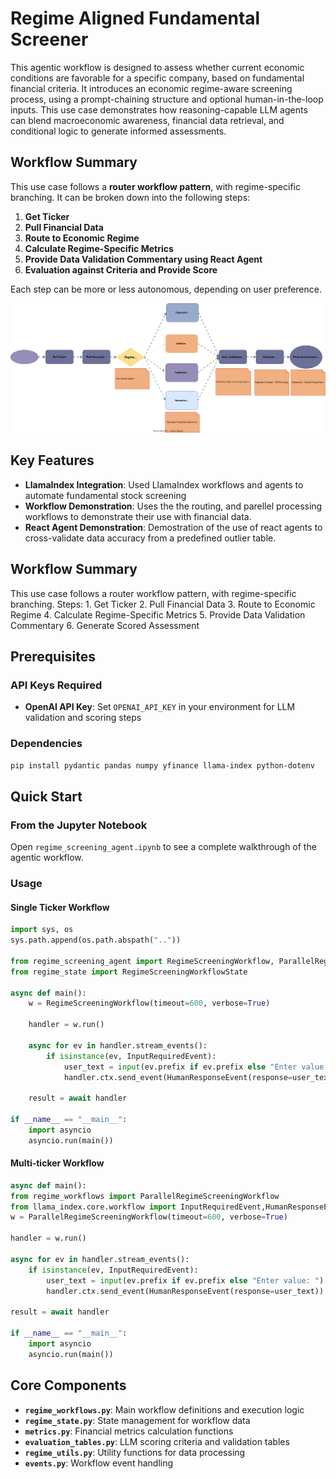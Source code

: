 # Regime Aligned Fundamental Screener

This agentic workflow is designed to assess whether current economic conditions are favorable for a specific company, based on fundamental financial criteria. It introduces an economic regime-aware screening process, using a prompt-chaining structure and optional human-in-the-loop inputs. This use case demonstrates how reasoning-capable LLM agents can blend macroeconomic awareness, financial data retrieval, and conditional logic to generate informed assessments.

## Workflow Summary

This use case follows a **router workflow pattern**, with regime-specific branching. It can be broken down into the following steps:

1. **Get Ticker** 
2. **Pull Financial Data**
3. **Route to Economic Regime**
4. **Calculate Regime-Specific Metrics**
5. **Provide Data Validation Commentary using React Agent** 
6. **Evaluation against Criteria and Provide Score**

Each step can be more or less autonomous, depending on user preference.

![Economic Regime Fundamentals](../assets/svgs/economic_regime_fundamentals.drawio.svg)

## Key Features

- **LlamaIndex Integration**: Used LlamaIndex workflows and agents to automate fundamental stock screening 
- **Workflow Demonstration**: Uses the the routing, and parellel processing workflows to demonstrate their use with financial data.
- **React Agent Demonstration**: Demostration of the use of react agents to cross-validate data accuracy from a predefined outlier table. 

## Workflow Summary

This use case follows a router workflow pattern, with regime-specific branching. Steps:
	1.	Get Ticker
	2.	Pull Financial Data
	3.	Route to Economic Regime
	4.	Calculate Regime-Specific Metrics
	5.	Provide Data Validation Commentary
	6.	Generate Scored Assessment

## Prerequisites

### API Keys Required
- **OpenAI API Key**: Set `OPENAI_API_KEY` in your environment for LLM validation and scoring steps

### Dependencies
```bash
pip install pydantic pandas numpy yfinance llama-index python-dotenv
```

## Quick Start

### From the Jupyter Notebook

Open `regime_screening_agent.ipynb` to see a complete walkthrough of the agentic workflow.

### Usage

#### Single Ticker Workflow

```python
import sys, os
sys.path.append(os.path.abspath(".."))

from regime_screening_agent import RegimeScreeningWorkflow, ParallelRegimeScreeningWorkflow
from regime_state import RegimeScreeningWorkflowState

async def main():
    w = RegimeScreeningWorkflow(timeout=600, verbose=True)

    handler = w.run() 

    async for ev in handler.stream_events():
        if isinstance(ev, InputRequiredEvent):
            user_text = input(ev.prefix if ev.prefix else "Enter value: ")
            handler.ctx.send_event(HumanResponseEvent(response=user_text))

    result = await handler

if __name__ == "__main__":
    import asyncio
    asyncio.run(main())
```

#### Multi-ticker Workflow
```python
async def main():
from regime_workflows import ParallelRegimeScreeningWorkflow
from llama_index.core.workflow import InputRequiredEvent,HumanResponseEvent
w = ParallelRegimeScreeningWorkflow(timeout=600, verbose=True)

handler = w.run()  

async for ev in handler.stream_events():
    if isinstance(ev, InputRequiredEvent):
        user_text = input(ev.prefix if ev.prefix else "Enter value: ")
        handler.ctx.send_event(HumanResponseEvent(response=user_text))

result = await handler

if __name__ == "__main__":
    import asyncio
    asyncio.run(main())
```

## Core Components

- **`regime_workflows.py`**: Main workflow definitions and execution logic
- **`regime_state.py`**: State management for workflow data
- **`metrics.py`**: Financial metrics calculation functions
- **`evaluation_tables.py`**: LLM scoring criteria and validation tables
- **`regime_utils.py`**: Utility functions for data processing
- **`events.py`**: Workflow event handling



